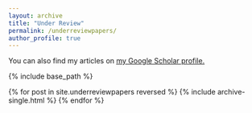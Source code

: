```yaml
---
layout: archive
title: "Under Review"
permalink: /underreviewpapers/
author_profile: true
---
```


You can also find my articles on <u><a href="https://scholar.google.co.uk/citations?user=5JSGP1sAAAAJ&hl=en">my Google Scholar profile</a>.</u>

{% include base_path %}

{% for post in site.underreviewpapers reversed %}
  {% include archive-single.html %}
{% endfor %}
